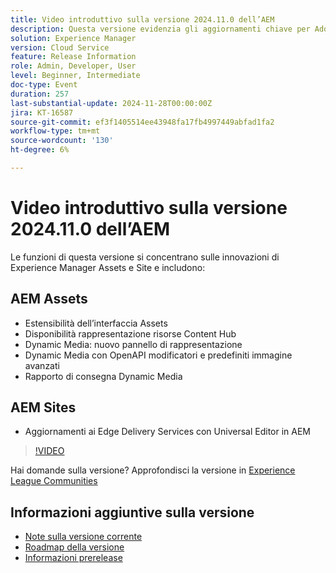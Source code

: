 ```yaml
---
title: Video introduttivo sulla versione 2024.11.0 dell’AEM
description: Questa versione evidenzia gli aggiornamenti chiave per Adobe Experience Manager (AEM) Sites e Assets, tra cui una maggiore estensibilità dell’interfaccia, nuove opzioni di rendering, modificatori di immagini avanzati e miglioramenti ai Edge Delivery Services con l’Editor universale in AEM.
solution: Experience Manager
version: Cloud Service
feature: Release Information
role: Admin, Developer, User
level: Beginner, Intermediate
doc-type: Event
duration: 257
last-substantial-update: 2024-11-28T00:00:00Z
jira: KT-16587
source-git-commit: ef3f1405514ee43948fa17fb4997449abfad1fa2
workflow-type: tm+mt
source-wordcount: '130'
ht-degree: 6%

---
```


# Video introduttivo sulla versione 2024.11.0 dell’AEM

Le funzioni di questa versione si concentrano sulle innovazioni di Experience Manager Assets e Site e includono:

## AEM Assets

* Estensibilità dell’interfaccia Assets&#x200B;
* Disponibilità rappresentazione risorse Content Hub&#x200B;
* Dynamic Media: nuovo pannello di rappresentazione&#x200B;
* Dynamic Media con OpenAPI &#x200B;modificatori e predefiniti immagine avanzati&#x200B;
* Rapporto di consegna Dynamic Media&#x200B;

## AEM Sites

* Aggiornamenti ai Edge Delivery Services con &#x200B;Universal Editor in AEM

>[!VIDEO](https://video.tv.adobe.com/v/3440920/?learn=on&enablevpops)

Hai domande sulla versione?  Approfondisci la versione in [Experience League Communities](https://adobe.ly/3ZKpM0u)

## Informazioni aggiuntive sulla versione

* [Note sulla versione corrente](https://experienceleague.adobe.com/docs/experience-manager-cloud-service/content/release-notes/home.html?lang=it)
* [Roadmap della versione](https://experienceleague.adobe.com/docs/experience-manager-release-information/aem-release-updates/update-releases-roadmap.html?lang=it)
* [Informazioni prerelease](https://experienceleague.adobe.com/docs/experience-manager-cloud-service/content/release-notes/prerelease.html)
